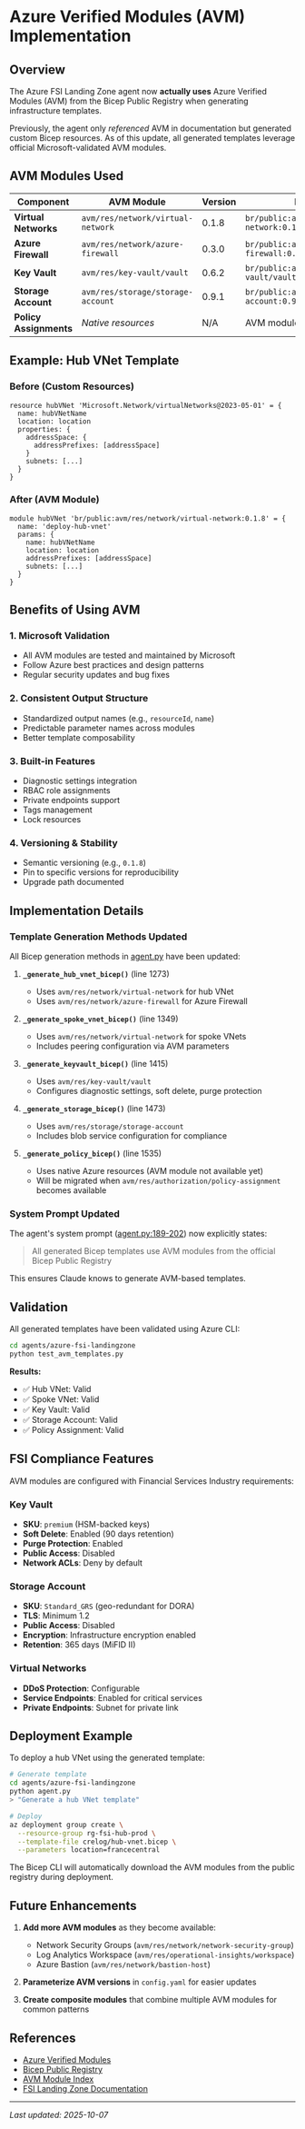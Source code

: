 # Azure Verified Modules (AVM) Implementation

## Overview

The Azure FSI Landing Zone agent now **actually uses** Azure Verified Modules (AVM) from the Bicep Public Registry when generating infrastructure templates.

Previously, the agent only *referenced* AVM in documentation but generated custom Bicep resources. As of this update, all generated templates leverage official Microsoft-validated AVM modules.

## AVM Modules Used

| Component | AVM Module | Version | Registry Path |
|-----------|-----------|---------|---------------|
| **Virtual Networks** | `avm/res/network/virtual-network` | 0.1.8 | `br/public:avm/res/network/virtual-network:0.1.8` |
| **Azure Firewall** | `avm/res/network/azure-firewall` | 0.3.0 | `br/public:avm/res/network/azure-firewall:0.3.0` |
| **Key Vault** | `avm/res/key-vault/vault` | 0.6.2 | `br/public:avm/res/key-vault/vault:0.6.2` |
| **Storage Account** | `avm/res/storage/storage-account` | 0.9.1 | `br/public:avm/res/storage/storage-account:0.9.1` |
| **Policy Assignments** | *Native resources* | N/A | AVM module not yet available |

## Example: Hub VNet Template

### Before (Custom Resources)
```bicep
resource hubVNet 'Microsoft.Network/virtualNetworks@2023-05-01' = {
  name: hubVNetName
  location: location
  properties: {
    addressSpace: {
      addressPrefixes: [addressSpace]
    }
    subnets: [...]
  }
}
```

### After (AVM Module)
```bicep
module hubVNet 'br/public:avm/res/network/virtual-network:0.1.8' = {
  name: 'deploy-hub-vnet'
  params: {
    name: hubVNetName
    location: location
    addressPrefixes: [addressSpace]
    subnets: [...]
  }
}
```

## Benefits of Using AVM

### 1. **Microsoft Validation**
- All AVM modules are tested and maintained by Microsoft
- Follow Azure best practices and design patterns
- Regular security updates and bug fixes

### 2. **Consistent Output Structure**
- Standardized output names (e.g., `resourceId`, `name`)
- Predictable parameter names across modules
- Better template composability

### 3. **Built-in Features**
- Diagnostic settings integration
- RBAC role assignments
- Private endpoints support
- Tags management
- Lock resources

### 4. **Versioning & Stability**
- Semantic versioning (e.g., `0.1.8`)
- Pin to specific versions for reproducibility
- Upgrade path documented

## Implementation Details

### Template Generation Methods Updated

All Bicep generation methods in [agent.py](../../../agents/azure-fsi-landingzone/agent.py) have been updated:

1. **`_generate_hub_vnet_bicep()`** (line 1273)
   - Uses `avm/res/network/virtual-network` for hub VNet
   - Uses `avm/res/network/azure-firewall` for Azure Firewall

2. **`_generate_spoke_vnet_bicep()`** (line 1349)
   - Uses `avm/res/network/virtual-network` for spoke VNets
   - Includes peering configuration via AVM parameters

3. **`_generate_keyvault_bicep()`** (line 1415)
   - Uses `avm/res/key-vault/vault`
   - Configures diagnostic settings, soft delete, purge protection

4. **`_generate_storage_bicep()`** (line 1473)
   - Uses `avm/res/storage/storage-account`
   - Includes blob service configuration for compliance

5. **`_generate_policy_bicep()`** (line 1535)
   - Uses native Azure resources (AVM module not available yet)
   - Will be migrated when `avm/res/authorization/policy-assignment` becomes available

### System Prompt Updated

The agent's system prompt ([agent.py:189-202](../../../agents/azure-fsi-landingzone/agent.py#L189)) now explicitly states:

> All generated Bicep templates use AVM modules from the official Bicep Public Registry

This ensures Claude knows to generate AVM-based templates.

## Validation

All generated templates have been validated using Azure CLI:

```bash
cd agents/azure-fsi-landingzone
python test_avm_templates.py
```

**Results:**
- ✅ Hub VNet: Valid
- ✅ Spoke VNet: Valid
- ✅ Key Vault: Valid
- ✅ Storage Account: Valid
- ✅ Policy Assignment: Valid

## FSI Compliance Features

AVM modules are configured with Financial Services Industry requirements:

### Key Vault
- **SKU**: `premium` (HSM-backed keys)
- **Soft Delete**: Enabled (90 days retention)
- **Purge Protection**: Enabled
- **Public Access**: Disabled
- **Network ACLs**: Deny by default

### Storage Account
- **SKU**: `Standard_GRS` (geo-redundant for DORA)
- **TLS**: Minimum 1.2
- **Public Access**: Disabled
- **Encryption**: Infrastructure encryption enabled
- **Retention**: 365 days (MiFID II)

### Virtual Networks
- **DDoS Protection**: Configurable
- **Service Endpoints**: Enabled for critical services
- **Private Endpoints**: Subnet for private link

## Deployment Example

To deploy a hub VNet using the generated template:

```bash
# Generate template
cd agents/azure-fsi-landingzone
python agent.py
> "Generate a hub VNet template"

# Deploy
az deployment group create \
  --resource-group rg-fsi-hub-prod \
  --template-file crelog/hub-vnet.bicep \
  --parameters location=francecentral
```

The Bicep CLI will automatically download the AVM modules from the public registry during deployment.

## Future Enhancements

1. **Add more AVM modules** as they become available:
   - Network Security Groups (`avm/res/network/network-security-group`)
   - Log Analytics Workspace (`avm/res/operational-insights/workspace`)
   - Azure Bastion (`avm/res/network/bastion-host`)

2. **Parameterize AVM versions** in `config.yaml` for easier updates

3. **Create composite modules** that combine multiple AVM modules for common patterns

## References

- [Azure Verified Modules](https://aka.ms/AVM)
- [Bicep Public Registry](https://github.com/Azure/bicep-registry-modules)
- [AVM Module Index](https://azure.github.io/Azure-Verified-Modules/)
- [FSI Landing Zone Documentation](https://learn.microsoft.com/en-us/industry/financial-services/fsi-lz)

---

*Last updated: 2025-10-07*

